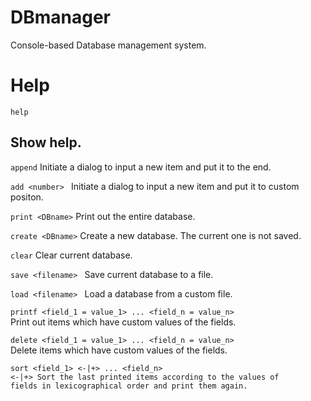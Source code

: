 # DBmanager

Console-based Database management system.

# Help

<code>help</code>
## Show help.

<code>append</code>
   Initiate a dialog to input a new item and put it to the end.

<code>add \<number> </code>
   Initiate a dialog to input a new item and put it to custom positon.

<code>print \<DBname></code>
   Print out the entire database.

<code>create \<DBname></code>
   Create a new database. The current one is not saved.

<code>clear</code>
   Clear current database.

<code>save \<filename> </code>
   Save current database to a file.

<code>load \<filename> </code>
   Load a database from a custom file.

<code>printf \<field_1 = value_1> ... \<field_n = value_n> </code>
   Print out items which have custom values of the fields.

<code>delete \<field_1 = value_1> ... \<field_n = value_n> </code>
   Delete items which have custom values of the fields.

<code>sort \<field_1> <-|+> ... \<field_n> <-|+>
   Sort the last printed items according to the values of fields in lexicographical order and print them again.
